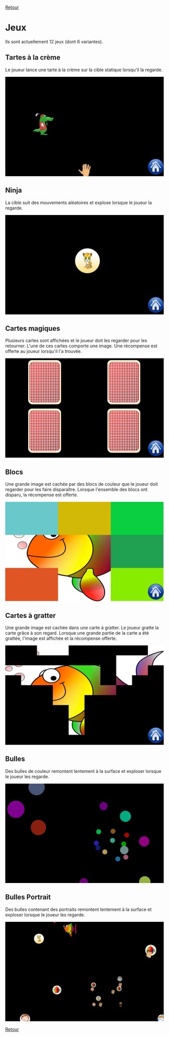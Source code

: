 [Retour](../README.md)

# Jeux

Ils sont actuellement 12 jeux (dont 6 variantes).

<!-- ![Écran principal GazePlay](README/images/gazePlay.jpg "Écran principal GazePlay") -->

## Tartes à la crème

Le joueur lance une tarte à la crème sur la cible statique lorsqu'il la regarde.

![Jeu des tartes à la crème](images/CreamPie.jpg)

## Ninja

La cible suit des mouvements aléatoires et explose lorsque le joueur la regarde.

![Ninja](images/ninja-1.jpg)

## Cartes magiques

Plusieurs cartes sont affichées et le joueur doit les regarder pour les retourner. L'une de ces cartes comporte une image.
Une récompense est offerte au joueur lorsqu'il l'a trouvée.

![magic-card-2](images/magic-card-2.jpg)

## Blocs

Une grande image est cachée par des blocs de couleur que le joueur doit regarder pour les faire disparaître. Lorsque l'ensemble des blocs ont disparu, la récompense est offerte.

![blocs](images/blocs.jpg)

## Cartes à gratter

Une grande image est cachée dans une carte à gratter. Le joueur gratte la carte grâce à son regard. Lorsque une grande partie de la carte a été grattée, l'image est affichée et la récompense offerte.

![Scratchcard](images/Scratchcard.jpg)

## Bulles

Des bulles de couleur remontent lentement à la surface et exploser lorsque le joueur les regarde.

![Colored Bubbles](images/colored-bubbles.jpg)

## Bulles Portrait

Des bulles contenant des portraits remontent lentement à la surface et exploser lorsque le joueur les regarde.

![Portrait Bubbles](images/portrait-bubbles.jpg)

[Retour](../README.md)